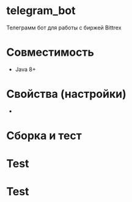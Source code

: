 # telegram_bot
 Телеграмм бот для работы с биржей Bittrex 

 # Совместимость
 * Java 8+

 # Свойства (настройки)
 * 
 
 # Сборка и тест
 # Test
# Test
